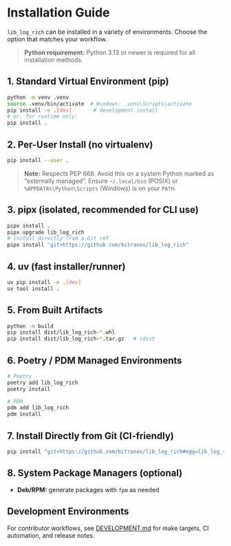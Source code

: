 # Installation Guide

`lib_log_rich` can be installed in a variety of environments. Choose the option that matches your workflow.

> **Python requirement:** Python 3.13 or newer is required for all installation methods.

## 1. Standard Virtual Environment (pip)

```bash
python -m venv .venv
source .venv/bin/activate  # Windows: .venv\Scripts\activate
pip install -e .[dev]       # development install
# or, for runtime only:
pip install .
```

## 2. Per-User Install (no virtualenv)

```bash
pip install --user .
```

> **Note:** Respects PEP 668. Avoid this on a system Python marked as “externally managed”. Ensure `~/.local/bin` (POSIX) or `%APPDATA%\Python\Scripts` (Windows) is on your `PATH`.

## 3. pipx (isolated, recommended for CLI use)

```bash
pipx install .
pipx upgrade lib_log_rich
# install directly from a Git ref
pipx install "git+https://github.com/bitranox/lib_log_rich"
```

## 4. uv (fast installer/runner)

```bash
uv pip install -e .[dev]
uv tool install .
```

## 5. From Built Artifacts

```bash
python -m build
pip install dist/lib_log_rich-*.whl
pip install dist/lib_log_rich-*.tar.gz   # sdist
```

## 6. Poetry / PDM Managed Environments

```bash
# Poetry
poetry add lib_log_rich
poetry install

# PDM
pdm add lib_log_rich
pdm install
```

## 7. Install Directly from Git (CI-friendly)

```bash
pip install "git+https://github.com/bitranox/lib_log_rich#egg=lib_log_rich"
```

## 8. System Package Managers (optional)

- **Deb/RPM:** generate packages with `fpm` as needed

## Development Environments

For contributor workflows, see [DEVELOPMENT.md](DEVELOPMENT.md) for make targets, CI automation, and release notes.
